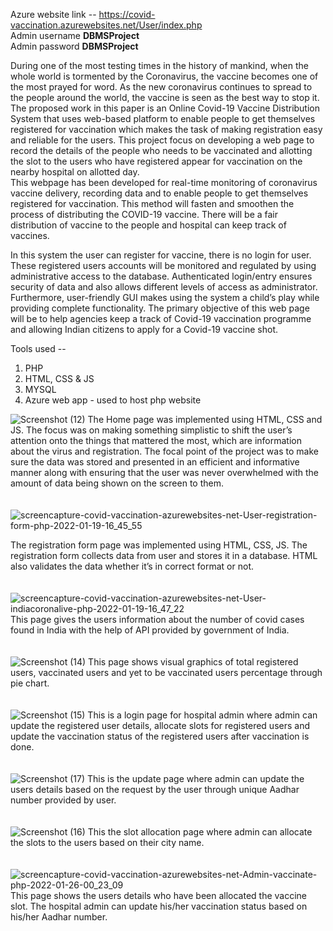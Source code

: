 
Azure website link -- https://covid-vaccination.azurewebsites.net/User/index.php <br>
Admin username <b>DBMSProject</b> <br>
Admin password <b>DBMSProject</b>


During one of the most testing times in the history of mankind, when the whole world is tormented by the Coronavirus, the vaccine becomes one of the most prayed for word. 
As the new coronavirus continues to spread to the people around the world, the vaccine is seen as the best way to stop it.
The proposed work in this paper is an Online Covid-19 Vaccine Distribution System that uses web-based platform to enable people to get themselves registered for 
vaccination which makes the task of making registration easy and reliable for the users. 
This project focus on developing a web page to record the details of the people who needs to be vaccinated and allotting the slot to the users who have registered 
appear for vaccination on the nearby hospital on allotted day.	
This webpage has been developed for real-time monitoring of coronavirus vaccine delivery, recording data and to enable people to get themselves registered for vaccination. 
This method will fasten and smoothen the process of distributing the COVID-19 vaccine. 
There will be a fair distribution of vaccine to the people and hospital can keep track of vaccines.

In this system the user can register for vaccine, there is no login for user. These registered users accounts will be monitored and regulated by using administrative 
access to the database. Authenticated login/entry ensures security of data and also allows different levels of access as administrator. 
Furthermore, user-friendly GUI makes using the system a child’s play while providing complete functionality. The primary objective of this web page will be to 
help agencies keep a track of Covid-19 vaccination programme and allowing Indian citizens to apply for a Covid-19 vaccine shot.

Tools used -- 
1. PHP
2. HTML, CSS & JS
3. MYSQL
4. Azure web app - used to host php website

![Screenshot (12)](https://user-images.githubusercontent.com/63720536/151040922-d0ca9229-151b-49c1-b907-a2d844bfbc76.png)
The Home page was implemented using HTML, CSS and JS. The focus was on making something simplistic to shift the user’s attention onto the things that mattered the most, which are information about the virus and registration.
	The focal point of the project was to make sure the data was stored and presented in an efficient and informative manner along with ensuring that the user was never overwhelmed with the amount of data being shown on the screen to them.
  <br>
  <br>
  <br>
  ![screencapture-covid-vaccination-azurewebsites-net-User-registration-form-php-2022-01-19-16_45_55](https://user-images.githubusercontent.com/63720536/150119636-925ca457-cd45-44c0-ab05-7c96743d61fd.png)

  The registration form page was implemented using HTML, CSS, JS. The registration form collects data from user and stores it in a database. HTML also validates the data whether it’s in correct format or not.
<br>
<br>
<br>
![screencapture-covid-vaccination-azurewebsites-net-User-indiacoronalive-php-2022-01-19-16_47_22](https://user-images.githubusercontent.com/63720536/150119790-f397aca5-6b00-4593-a5ec-1f9bc28454e4.png)
This page gives the users information about the number of covid cases found in India with the help of API provided by government of India.
<br>
<br>
<br>
![Screenshot (14)](https://user-images.githubusercontent.com/63720536/151041729-41f000b7-34a6-44b4-86d0-b08f162e3a55.png)
This page shows visual graphics of total registered users, vaccinated users and yet to be vaccinated users percentage through pie chart.
<br>
<br>
<br>
![Screenshot (15)](https://user-images.githubusercontent.com/63720536/151040991-fc951ec5-5450-4bab-8a05-c613b8911862.png)
This is a login page for hospital admin where admin can update the registered user details, allocate slots for registered users and update the vaccination status of the registered users after vaccination is done.
<br>
<br>
<br>
![Screenshot (17)](https://user-images.githubusercontent.com/63720536/151041248-75655e3c-b6d4-40ac-958f-f3e4cbd49705.png)
This is the update page where admin can update the users details based on the request by the user through unique Aadhar number provided by user.
<br>
<br>
<br>
![Screenshot (16)](https://user-images.githubusercontent.com/63720536/151041493-bc4a0500-8a96-4b8e-bb42-c776c6c02821.png)
This the slot allocation page where admin can allocate the slots to the users based on their city name.
<br>
<br>
<br>
![screencapture-covid-vaccination-azurewebsites-net-Admin-vaccinate-php-2022-01-26-00_23_09](https://user-images.githubusercontent.com/63720536/151042238-9aab1a8f-671a-4a35-9a13-1c0a8e21a135.png)
This page shows the users details who have been allocated the vaccine slot. The hospital admin can update his/her vaccination status based on his/her Aadhar number.



